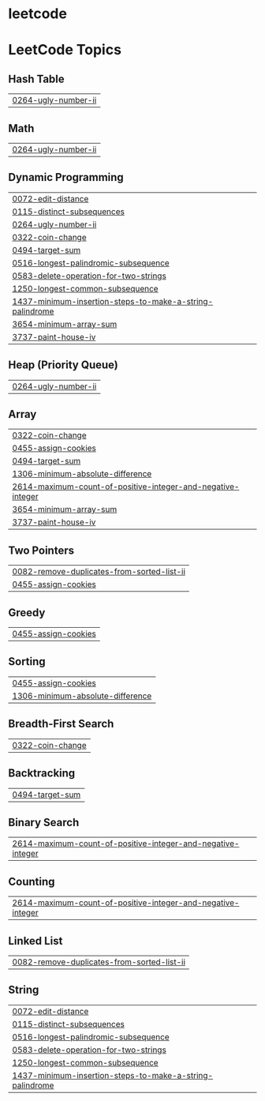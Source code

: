 # leetcode
<!---LeetCode Topics Start-->
# LeetCode Topics
## Hash Table
|  |
| ------- |
| [0264-ugly-number-ii](https://github.com/kashyap-komal/leetcode/tree/master/0264-ugly-number-ii) |
## Math
|  |
| ------- |
| [0264-ugly-number-ii](https://github.com/kashyap-komal/leetcode/tree/master/0264-ugly-number-ii) |
## Dynamic Programming
|  |
| ------- |
| [0072-edit-distance](https://github.com/kashyap-komal/leetcode/tree/master/0072-edit-distance) |
| [0115-distinct-subsequences](https://github.com/kashyap-komal/leetcode/tree/master/0115-distinct-subsequences) |
| [0264-ugly-number-ii](https://github.com/kashyap-komal/leetcode/tree/master/0264-ugly-number-ii) |
| [0322-coin-change](https://github.com/kashyap-komal/leetcode/tree/master/0322-coin-change) |
| [0494-target-sum](https://github.com/kashyap-komal/leetcode/tree/master/0494-target-sum) |
| [0516-longest-palindromic-subsequence](https://github.com/kashyap-komal/leetcode/tree/master/0516-longest-palindromic-subsequence) |
| [0583-delete-operation-for-two-strings](https://github.com/kashyap-komal/leetcode/tree/master/0583-delete-operation-for-two-strings) |
| [1250-longest-common-subsequence](https://github.com/kashyap-komal/leetcode/tree/master/1250-longest-common-subsequence) |
| [1437-minimum-insertion-steps-to-make-a-string-palindrome](https://github.com/kashyap-komal/leetcode/tree/master/1437-minimum-insertion-steps-to-make-a-string-palindrome) |
| [3654-minimum-array-sum](https://github.com/kashyap-komal/leetcode/tree/master/3654-minimum-array-sum) |
| [3737-paint-house-iv](https://github.com/kashyap-komal/leetcode/tree/master/3737-paint-house-iv) |
## Heap (Priority Queue)
|  |
| ------- |
| [0264-ugly-number-ii](https://github.com/kashyap-komal/leetcode/tree/master/0264-ugly-number-ii) |
## Array
|  |
| ------- |
| [0322-coin-change](https://github.com/kashyap-komal/leetcode/tree/master/0322-coin-change) |
| [0455-assign-cookies](https://github.com/kashyap-komal/leetcode/tree/master/0455-assign-cookies) |
| [0494-target-sum](https://github.com/kashyap-komal/leetcode/tree/master/0494-target-sum) |
| [1306-minimum-absolute-difference](https://github.com/kashyap-komal/leetcode/tree/master/1306-minimum-absolute-difference) |
| [2614-maximum-count-of-positive-integer-and-negative-integer](https://github.com/kashyap-komal/leetcode/tree/master/2614-maximum-count-of-positive-integer-and-negative-integer) |
| [3654-minimum-array-sum](https://github.com/kashyap-komal/leetcode/tree/master/3654-minimum-array-sum) |
| [3737-paint-house-iv](https://github.com/kashyap-komal/leetcode/tree/master/3737-paint-house-iv) |
## Two Pointers
|  |
| ------- |
| [0082-remove-duplicates-from-sorted-list-ii](https://github.com/kashyap-komal/leetcode/tree/master/0082-remove-duplicates-from-sorted-list-ii) |
| [0455-assign-cookies](https://github.com/kashyap-komal/leetcode/tree/master/0455-assign-cookies) |
## Greedy
|  |
| ------- |
| [0455-assign-cookies](https://github.com/kashyap-komal/leetcode/tree/master/0455-assign-cookies) |
## Sorting
|  |
| ------- |
| [0455-assign-cookies](https://github.com/kashyap-komal/leetcode/tree/master/0455-assign-cookies) |
| [1306-minimum-absolute-difference](https://github.com/kashyap-komal/leetcode/tree/master/1306-minimum-absolute-difference) |
## Breadth-First Search
|  |
| ------- |
| [0322-coin-change](https://github.com/kashyap-komal/leetcode/tree/master/0322-coin-change) |
## Backtracking
|  |
| ------- |
| [0494-target-sum](https://github.com/kashyap-komal/leetcode/tree/master/0494-target-sum) |
## Binary Search
|  |
| ------- |
| [2614-maximum-count-of-positive-integer-and-negative-integer](https://github.com/kashyap-komal/leetcode/tree/master/2614-maximum-count-of-positive-integer-and-negative-integer) |
## Counting
|  |
| ------- |
| [2614-maximum-count-of-positive-integer-and-negative-integer](https://github.com/kashyap-komal/leetcode/tree/master/2614-maximum-count-of-positive-integer-and-negative-integer) |
## Linked List
|  |
| ------- |
| [0082-remove-duplicates-from-sorted-list-ii](https://github.com/kashyap-komal/leetcode/tree/master/0082-remove-duplicates-from-sorted-list-ii) |
## String
|  |
| ------- |
| [0072-edit-distance](https://github.com/kashyap-komal/leetcode/tree/master/0072-edit-distance) |
| [0115-distinct-subsequences](https://github.com/kashyap-komal/leetcode/tree/master/0115-distinct-subsequences) |
| [0516-longest-palindromic-subsequence](https://github.com/kashyap-komal/leetcode/tree/master/0516-longest-palindromic-subsequence) |
| [0583-delete-operation-for-two-strings](https://github.com/kashyap-komal/leetcode/tree/master/0583-delete-operation-for-two-strings) |
| [1250-longest-common-subsequence](https://github.com/kashyap-komal/leetcode/tree/master/1250-longest-common-subsequence) |
| [1437-minimum-insertion-steps-to-make-a-string-palindrome](https://github.com/kashyap-komal/leetcode/tree/master/1437-minimum-insertion-steps-to-make-a-string-palindrome) |
<!---LeetCode Topics End-->